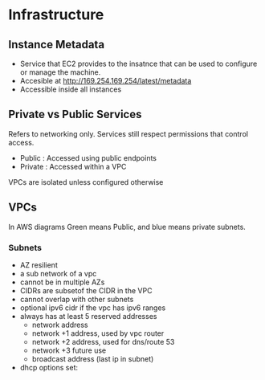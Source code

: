 # Infrastructure

## Instance Metadata

- Service that EC2 provides to the insatnce that can be used to configure or manage the machine. 
- Accesible at <http://169.254.169.254/latest/metadata>
- Accessible inside all instances

## Private vs Public Services
Refers to networking only. Services still respect permissions that control access. 
- Public : Accessed using public endpoints
- Private : Accessed within a VPC 

VPCs are isolated unless configured otherwise 

## VPCs

In AWS diagrams Green means Public, and blue means private subnets. 

### Subnets

- AZ resilient
- a sub network of a vpc 
- cannot be in multiple AZs
- CIDRs are subsetof the CIDR in the VPC
- cannot overlap with other subnets
- optional ipv6 cidr if the vpc has ipv6 ranges
- always has at least 5 reserved addresses
    - network address
    - network +1 address, used by vpc router 
    - network +2 address, used for dns/route 53 
    - network +3 future use
    - broadcast address (last ip in subnet)
- dhcp options set: 
